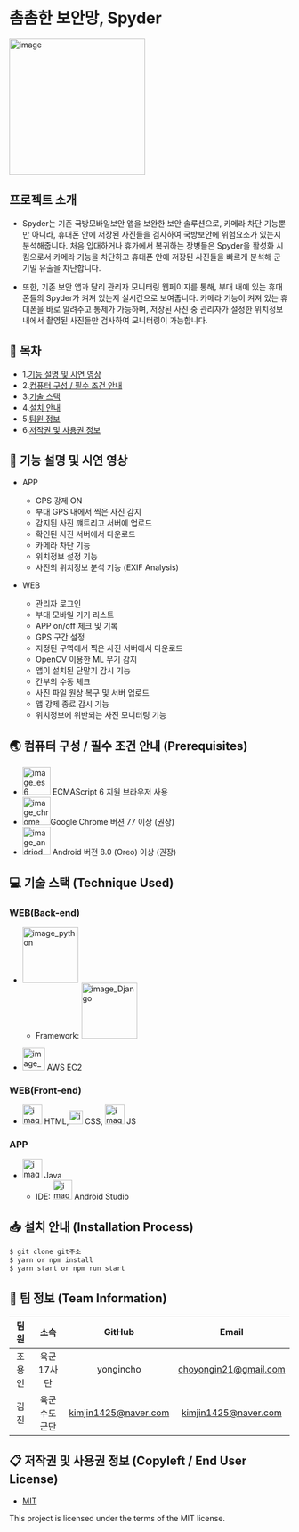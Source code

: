 # 촘촘한 보안망, Spyder
<img width="244" alt="image" src="https://user-images.githubusercontent.com/60809681/196021756-80256d4a-08dc-4b0f-a035-0b539141f8f0.png">

## 프로젝트 소개
- Spyder는 기존 국방모바일보안 앱을 보완한 보안 솔루션으로, 카메라 차단 기능뿐만 아니라, 휴대폰 안에 저장된 사진들을 검사하여 국방보안에 위험요소가 있는지 분석해줍니다. 처음 입대하거나 휴가에서 복귀하는 장병들은 Spyder을 활성화 시킴으로서 카메라 기능을 차단하고 휴대폰 안에 저장된 사진들을 빠르게 분석해 군 기밀 유출을 차단합니다.

- 또한, 기존 보안 앱과 달리 관리자 모니터링 웹페이지를 통해, 부대 내에 있는 휴대폰들의 Spyder가 켜져 있는지 실시간으로 보여줍니다. 카메라 기능이 켜져 있는 휴대폰을 바로 알려주고 통제가 가능하며, 저장된 사진 중 관리자가 설정한 위치정보 내에서 촬영된 사진들만 검사하여 모니터링이 가능합니다. 


##  :page_facing_up: 목차

 - 1.[기능 설명 및 시연 영상 ](#hammer-기능-설명-및-시연-영상)
 - 2.[컴퓨터 구성 / 필수 조건 안내](#earth_asia-컴퓨터-구성--필수-조건-안내-prerequisites)
 - 3.[기술 스택](#computer-기술-스택-technique-used)
 - 4.[설치 안내](#inbox_tray-설치-안내-installation-process)
 - 5.[팀원 정보](#two_men_holding_hands-팀-정보-team-information)
 - 6.[저작권 및 사용권 정보](#clipboard-저작권-및-사용권-정보-copyleft--end-user-license)



## :hammer: 기능 설명 및 시연 영상 
 - APP
   
     - GPS 강제 ON
     - 부대 GPS 내에서 찍은 사진 감지
     - 감지된 사진 꺠트리고 서버에 업로드
     - 확인된 사진 서버에서 다운로드
     - 카메라 차단 기능
     - 위치정보 설정 기능
     - 사진의 위치정보 분석 기능 (EXIF Analysis)
 - WEB
     - 관리자 로그인
     - 부대 모바일 기기 리스트
     - APP on/off 체크 및 기록
     - GPS 구간 설정
     - 지정된 구역에서 찍은 사진 서버에서 다운로드
     - OpenCV 이용한 ML 무기 감지
     - 앱이 설치된 단말기 감시 기능
     - 간부의 수동 체크
     - 사진 파일 원상 복구 및 서버 업로드
     - 앱 강제 종료 감시 기능
     - 위치정보에 위반되는 사진 모니터링 기능

## :earth_asia: 컴퓨터 구성 / 필수 조건 안내 (Prerequisites)


* <img width="50" height="50" alt="image_es6" src="https://user-images.githubusercontent.com/81582559/198014278-87725be1-b3cb-4d23-b097-e22d90e2bcab.jpg" /> ECMAScript 6 지원 브라우저 사용
* <img width="50" alt="image_chrome" src="https://user-images.githubusercontent.com/81582559/198014428-799a5490-0fb3-43e2-a871-e8b56679fc8a.png" />Google Chrome 버젼 77 이상 (권장)
* <img width="50" alt="image_andriod_Oreo" src="https://user-images.githubusercontent.com/81582559/198014556-9f54c0cf-acca-4ffb-a3a0-a93aafae5afb.png" /> Android 버전 8.0 (Oreo) 이상 (권장)

## :computer: 기술 스택 (Technique Used) 
### WEB(Back-end)
 - <img width="100" alt="image_python" src="https://user-images.githubusercontent.com/81582559/198014024-c03350ba-2b5a-4a12-a8f3-3f62a55d128f.png"/> 
     
     - Framework:    <img width="100" alt="image_Django" src="https://user-images.githubusercontent.com/81582559/198014308-01ba2f85-fcc2-4cca-afbb-b499528a92ed.png"/>
 - <img width="40" alt="image_aws EC2" src="https://user-images.githubusercontent.com/81582559/198014468-f9f456b7-99c1-461a-a0ad-be70699db730.png"/> AWS EC2
 
### WEB(Front-end)
 - <img width="35" alt="image_html" src="https://user-images.githubusercontent.com/81582559/198014244-a5d2ce2b-131f-4ce4-a55e-121833d33d9f.png"/> HTML,<img width="25" alt="image_css" src="https://user-images.githubusercontent.com/81582559/198014364-be4745d7-ed32-4af1-a231-789f38ae68e1.png"/> CSS, <img width="35" alt="image_js" src="https://user-images.githubusercontent.com/81582559/198014147-177a9e5d-354f-4a6f-9105-0b25a165019f.png" /> JS

### APP
 - <img width="35"  alt="image_java" src="https://user-images.githubusercontent.com/81582559/198014214-88a75a96-c77d-4268-986d-aaebea2e579d.PNG" /> Java
     - IDE: <img width="35" alt="image_android_studio" src="https://user-images.githubusercontent.com/81582559/198014502-36293595-5244-4e96-b057-12aaa74b5895.png" /> Android Studio

## :inbox_tray: 설치 안내 (Installation Process)
```bash
$ git clone git주소
$ yarn or npm install
$ yarn start or npm run start
```
 
## :two_men_holding_hands: 팀 정보 (Team Information)

|  팀원  |         소속          |     GitHub     |         Email         |
| :----: | :-------------------: | :------------: | :-------------------: |
| 조용인 |  육군 17사단   | yongincho |    choyongin21@gmail.com    |
| 김진 | 육군 수도군단 |  kimjin1425@naver.com   | kimjin1425@naver.com |

## :clipboard: 저작권 및 사용권 정보 (Copyleft / End User License)
 * [MIT](https://github.com/osam2020-WEB/Sample-ProjectName-TeamName/blob/master/license.md)

This project is licensed under the terms of the MIT license.

